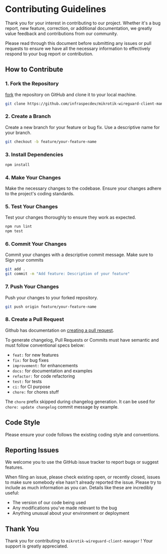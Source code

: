# Contributing Guidelines

Thank you for your interest in contributing to our project. Whether it's a bug report, new feature, correction, or additional documentation, we greatly value feedback and contributions from our community.

Please read through this document before submitting any issues or pull requests to ensure we have all the necessary information to effectively respond to your bug report or contribution.

## How to Contribute

### 1. Fork the Repository

[fork](https://help.github.com/articles/fork-a-repo/) the repository on GitHub and clone it to your local machine.

```bash
git clone https://github.com/infraspecdev/mikrotik-wireguard-client-manager.git
```

### 2. Create a Branch

Create a new branch for your feature or bug fix. Use a descriptive name for your branch.

```bash
git checkout -b feature/your-feature-name
```

### 3. Install Dependencies
```bash
npm install
```

### 4. Make Your Changes

Make the necessary changes to the codebase. Ensure your changes adhere to the project's coding standards.

### 5. Test Your Changes

Test your changes thoroughly to ensure they work as expected.
```bash
npm run lint
npm test
```

### 6. Commit Your Changes

Commit your changes with a descriptive commit message.
Make sure to Sign your commits

```bash
git add .
git commit -m "Add feature: Description of your feature"
```

### 7. Push Your Changes

Push your changes to your forked repository.

```bash
git push origin feature/your-feature-name
```

### 8. Create a Pull Request

Github has documentation on [creating a pull request](https://help.github.com/articles/creating-a-pull-request/).

To generate changelog, Pull Requests or Commits must have semantic and must follow conventional specs below:

- `feat:` for new features
- `fix:` for bug fixes
- `improvement:` for enhancements
- `docs:` for documentation and examples
- `refactor:` for code refactoring
- `test:` for tests
- `ci:` for CI purpose
- `chore:` for chores stuff

The `chore` prefix skipped during changelog generation. It can be used for `chore: update changelog` commit message by example.

## Code Style

Please ensure your code follows the existing coding style and conventions.

## Reporting Issues

We welcome you to use the GitHub issue tracker to report bugs or suggest features.

When filing an issue, please check existing open, or recently closed, issues to make sure somebody else hasn't already
reported the issue. Please try to include as much information as you can. Details like these are incredibly useful:

- The version of our code being used
- Any modifications you've made relevant to the bug
- Anything unusual about your environment or deployment

## Thank You

Thank you for contributing to `mikrotik-wireguard-client-manager` ! Your support is greatly appreciated.
